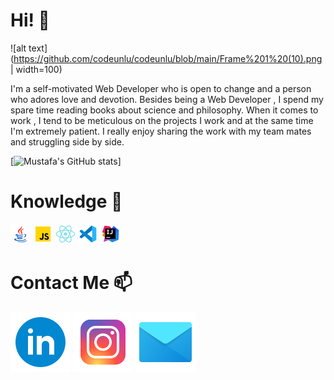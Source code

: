 # Hi! 👋

![alt text](https://github.com/codeunlu/codeunlu/blob/main/Frame%201%20(10).png | width=100)

I'm a self-motivated Web Developer who is open to change and a person who adores love and devotion. Besides being a Web Developer , I spend my spare time reading books about science and philosophy. When it comes to work , I tend to be meticulous on the projects I work and at the same time I'm extremely patient. I really enjoy sharing the work with my team mates and struggling side by side.


[![Mustafa's GitHub stats](https://github-readme-stats.vercel.app/api?username=codeunlu&hide=contribs,prs&theme=cobalt&show_icons=true)]

# Knowledge 🧠

![Java](https://github.com/codeunlu/codeunlu/blob/main/icons8-java-32.png) ![JavaScript](https://github.com/codeunlu/codeunlu/blob/main/icons8-javascript-32.png) ![ReactJs](https://github.com/codeunlu/codeunlu/blob/main/icons8-react-native-32.png) ![Visual Studio Code](https://github.com/codeunlu/codeunlu/blob/main/icons8-visual-studio-code-2019-32.png) ![Intelij](https://github.com/codeunlu/codeunlu/blob/main/icons8-intellij-idea-32.png)

# Contact Me 📫

[![alt text](https://github.com/codeunlu/codeunlu/blob/main/linkedin.png)](https://www.linkedin.com/in/mustafa-unlu/) [![alt text](https://github.com/codeunlu/codeunlu/blob/main/instagram.png)](https://www.instagram.com/codeunlu) [![alt text](https://github.com/codeunlu/codeunlu/blob/main/letter.png)](mailto:codeunlu@gmail.com)
